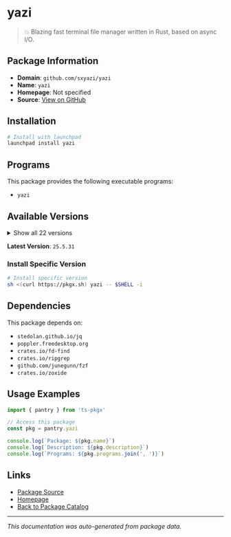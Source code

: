# yazi

> 💥 Blazing fast terminal file manager written in Rust, based on async I/O.

## Package Information

- **Domain**: `github.com/sxyazi/yazi`
- **Name**: `yazi`
- **Homepage**: Not specified
- **Source**: [View on GitHub](https://github.com/pkgxdev/pantry/tree/main/projects/github.com/sxyazi/yazi/package.yml)

## Installation

```bash
# Install with launchpad
launchpad install yazi
```

## Programs

This package provides the following executable programs:

- `yazi`

## Available Versions

<details>
<summary>Show all 22 versions</summary>

- `25.5.31`, `25.5.28`, `25.4.8`, `25.3.2`, `25.2.26`
- `25.2.11`, `25.2.7`, `0.4.2`, `0.4.1`, `0.4.0`
- `0.3.3`, `0.3.2`, `0.3.1`, `0.3.0`, `0.2.5`
- `0.2.4`, `0.2.3`, `0.2.2`, `0.2.1`, `0.2.0`
- `0.1.5`, `0.1.4`

</details>

**Latest Version**: `25.5.31`

### Install Specific Version

```bash
# Install specific version
sh <(curl https://pkgx.sh) yazi -- $SHELL -i
```

## Dependencies

This package depends on:

- `stedolan.github.io/jq`
- `poppler.freedesktop.org`
- `crates.io/fd-find`
- `crates.io/ripgrep`
- `github.com/junegunn/fzf`
- `crates.io/zoxide`

## Usage Examples

```typescript
import { pantry } from 'ts-pkgx'

// Access this package
const pkg = pantry.yazi

console.log(`Package: ${pkg.name}`)
console.log(`Description: ${pkg.description}`)
console.log(`Programs: ${pkg.programs.join(', ')}`)
```

## Links

- [Package Source](https://github.com/pkgxdev/pantry/tree/main/projects/github.com/sxyazi/yazi/package.yml)
- [Homepage](#)
- [Back to Package Catalog](../package-catalog.md)

---

*This documentation was auto-generated from package data.*
